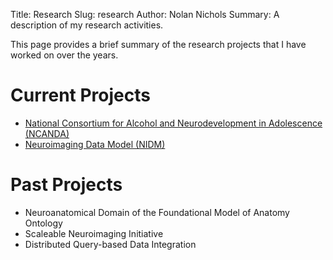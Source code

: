 Title: Research
Slug: research
Author: Nolan Nichols
Summary: A description of my research activities.

This page provides a brief summary of the research projects that I have worked on over the years.

Current Projects
================
- [National Consortium for Alcohol and Neurodevelopment in Adolescence (NCANDA)](http://www.ncanda.org)
- [Neuroimaging Data Model (NIDM)](http://nidm.nidash.org)

Past Projects
=============
- Neuroanatomical Domain of the Foundational Model of Anatomy Ontology
- Scaleable Neuroimaging Initiative
- Distributed Query-based Data Integration
